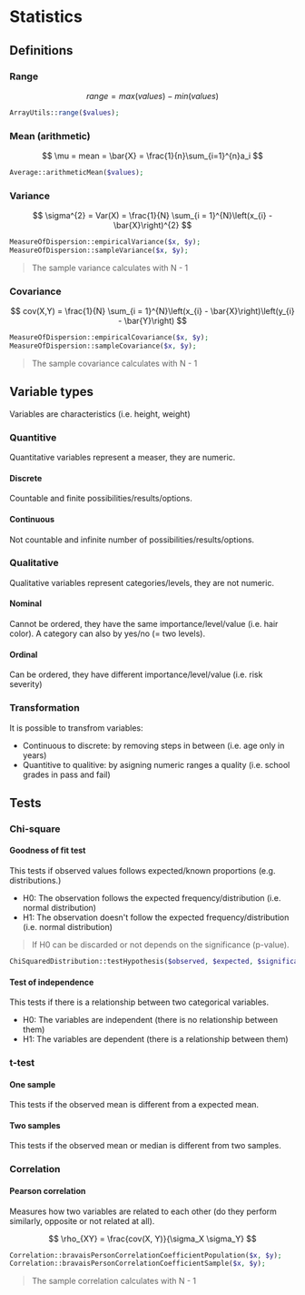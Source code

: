 # Statistics

## Definitions

### Range

$$
range = max(values) - min(values)
$$

```php
ArrayUtils::range($values);
```

### Mean (arithmetic)

$$
\mu = mean = \bar{X} = \frac{1}{n}\sum_{i=1}^{n}a_i
$$

```php
Average::arithmeticMean($values);
```

### Variance

$$
\sigma^{2} = Var(X) = \frac{1}{N} \sum_{i = 1}^{N}\left(x_{i} - \bar{X}\right)^{2}
$$

```php
MeasureOfDispersion::empiricalVariance($x, $y);
MeasureOfDispersion::sampleVariance($x, $y);
```

> The sample variance calculates with N - 1

### Covariance

$$
cov(X,Y) = \frac{1}{N} \sum_{i = 1}^{N}\left(x_{i} - \bar{X}\right)\left(y_{i} - \bar{Y}\right)
$$

```php
MeasureOfDispersion::empiricalCovariance($x, $y);
MeasureOfDispersion::sampleCovariance($x, $y);
```

> The sample covariance calculates with N - 1

## Variable types

Variables are characteristics (i.e. height, weight)

### Quantitive

Quantitative variables represent a measer, they are numeric.

#### Discrete

Countable and finite possibilities/results/options.

#### Continuous

Not countable and infinite number of possibilities/results/options.

### Qualitative

Qualitative variables represent categories/levels, they are not numeric.

#### Nominal

Cannot be ordered, they have the same importance/level/value (i.e. hair color). A category can also by yes/no (= two levels).

#### Ordinal

Can be ordered, they have different importance/level/value (i.e. risk severity)

### Transformation

It is possible to transfrom variables:

* Continuous to discrete: by removing steps in between (i.e. age only in years)
* Quantitive to qualitive: by asigning numeric ranges a quality (i.e. school grades in pass and fail)

## Tests

### Chi-square

#### Goodness of fit test

This tests if observed values follows expected/known proportions (e.g. distributions.)

* H0: The observation follows the expected frequency/distribution (i.e. normal distribution)
* H1: The observation doesn't follow the expected frequency/distribution (i.e. normal distribution)

> If H0 can be discarded or not depends on the significance (p-value).

```php
ChiSquaredDistribution::testHypothesis($observed, $expected, $significance = 0.05, $degreesOfFreedom = 0);
```

#### Test of independence

This tests if there is a relationship between two categorical variables.

* H0: The variables are independent (there is no relationship between them)
* H1: The variables are dependent (there is a relationship between them)

### t-test

#### One sample

This tests if the observed mean is different from a expected mean.

#### Two samples

This tests if the observed mean or median is different from two samples.

### Correlation

#### Pearson correlation

Measures how two variables are related to each other (do they perform similarly, opposite or not related at all).

$$
\rho_{XY} = \frac{cov(X, Y)}{\sigma_X \sigma_Y}
$$

```php
Correlation::bravaisPersonCorrelationCoefficientPopulation($x, $y);
Correlation::bravaisPersonCorrelationCoefficientSample($x, $y);
```

> The sample correlation calculates with N - 1
